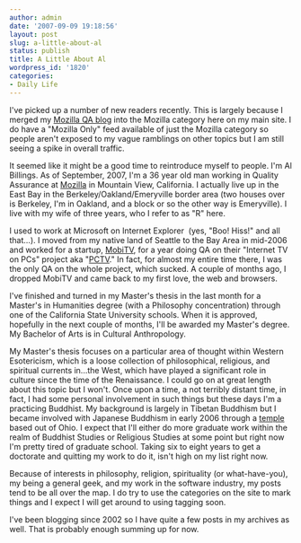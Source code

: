 ```yaml
---
author: admin
date: '2007-09-09 19:18:56'
layout: post
slug: a-little-about-al
status: publish
title: A Little About Al
wordpress_id: '1820'
categories:
- Daily Life
---
```

I've picked up a number of new readers recently. This is largely because I merged my <a href="http://blog.mozilla.com/al/">Mozilla QA blog</a> into the Mozilla category here on my main site. I do have a "Mozilla Only" feed available of just the Mozilla category so people aren't exposed to my vague ramblings on other topics but I am still seeing a spike in overall traffic.

It seemed like it might be a good time to reintroduce myself to people. I'm Al Billings. As of September, 2007, I'm a 36 year old man working in Quality Assurance at <a href="http://www.mozilla.org">Mozilla</a> in Mountain View, California. I actually live up in the East Bay in the Berkeley/Oakland/Emeryville border area (two houses over is Berkeley, I'm in Oakland, and a block or so the other way is Emeryville). I live with my wife of three years, who I refer to as "R" here.

I used to work at Microsoft on Internet Explorer  (yes, "Boo! Hiss!" and all that...). I moved from my native land of Seattle to the Bay Area in mid-2006 and worked for a startup, <a href="http://www.mobitv.com">MobiTV</a>, for a year doing QA on their "Internet TV on PCs" project aka "<a href="http://att.mobitv.com/">PCTV</a>." In fact, for almost my entire time there, I was the only QA on the whole project, which sucked. A couple of months ago, I dropped MobiTV and came back to my first love, the web and browsers.

I've finished and turned in my Master's thesis in the last month for a Master's in Humanities degree (with a Philosophy concentration) through one of the California State University schools. When it is approved, hopefully in the next couple of months, I'll be awarded my Master's degree. My Bachelor of Arts is in Cultural Anthropology.

My Master's thesis focuses on a particular area of thought within Western Esotericism, which is a loose collection of philosophical, religious, and spiritual currents in...the West, which have played a significant role in culture since the time of the Renaissance. I could go on at great length about this topic but I won't. Once upon a time, a not terribly distant time, in fact, I had some personal involvement in such things but these days I'm a practicing Buddhist. My background is largely in Tibetan Buddhism but I became involved with Japanese Buddhism in early 2006 through a <a href="http://www.daiun-ji.org/">temple</a> based out of Ohio. I expect that I'll either do more graduate work within the realm of Buddhist Studies or Religious Studies at some point but right now I'm pretty tired of graduate school. Taking six to eight years to get a doctorate and quitting my work to do it, isn't high on my list right now.

Because of interests in philosophy, religion, spirituality (or what-have-you), my being a general geek, and my work in the software industry, my posts tend to be all over the map. I do try to use the categories on the site to mark things and I expect I will get around to using tagging soon.

I've been blogging since 2002 so I have quite a few posts in my archives as well. That is probably enough summing up for now.
